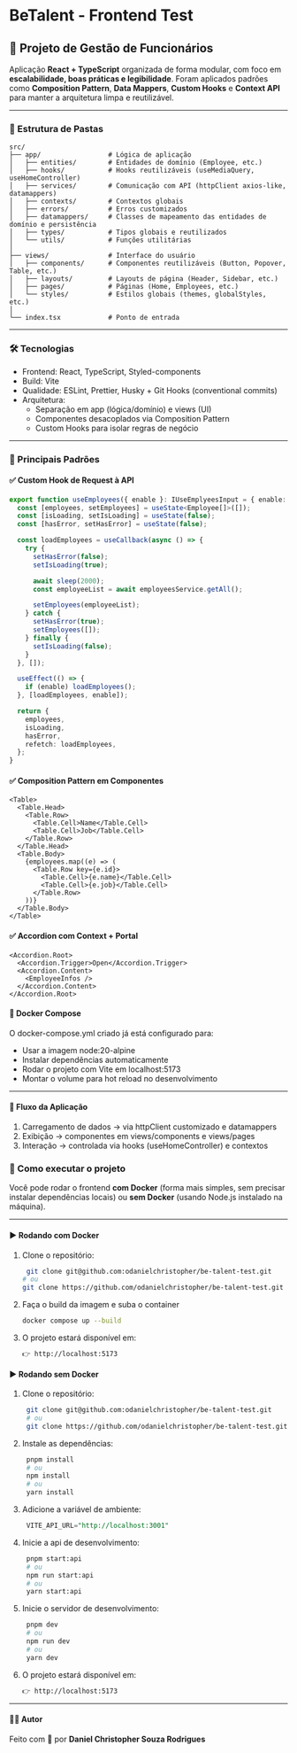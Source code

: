 # BeTalent - Frontend Test

## 🚀 Projeto de Gestão de Funcionários

Aplicação **React + TypeScript** organizada de forma modular, com foco em **escalabilidade, boas práticas e legibilidade**.
Foram aplicados padrões como **Composition Pattern**, **Data Mappers**, **Custom Hooks** e **Context API** para manter a arquitetura limpa e reutilizável.

---

### 📂 Estrutura de Pastas

```plaintext
src/
├── app/                 # Lógica de aplicação
│   ├── entities/        # Entidades de domínio (Employee, etc.)
│   ├── hooks/           # Hooks reutilizáveis (useMediaQuery, useHomeController)
│   ├── services/        # Comunicação com API (httpClient axios-like, datamappers)
│   ├── contexts/        # Contextos globais
│   ├── errors/          # Erros customizados
│   ├── datamappers/     # Classes de mapeamento das entidades de domínio e persistência
│   ├── types/           # Tipos globais e reutilizados
│   └── utils/           # Funções utilitárias
│
├── views/               # Interface do usuário
│   ├── components/      # Componentes reutilizáveis (Button, Popover, Table, etc.)
│   ├── layouts/         # Layouts de página (Header, Sidebar, etc.)
│   ├── pages/           # Páginas (Home, Employees, etc.)
│   └── styles/          # Estilos globais (themes, globalStyles, etc.)
│
└── index.tsx            # Ponto de entrada
```

---

### 🛠️ Tecnologias

- Frontend: React, TypeScript, Styled-components
- Build: Vite
- Qualidade: ESLint, Prettier, Husky + Git Hooks (conventional commits)
- Arquitetura:
  - Separação em app (lógica/domínio) e views (UI)
  - Componentes desacoplados via Composition Pattern
  - Custom Hooks para isolar regras de negócio

---

### 🎨 Principais Padrões

#### ✅ Custom Hook de Request à API

```typescript
export function useEmployees({ enable }: IUseEmplyeesInput = { enable: true }) {
  const [employees, setEmployees] = useState<Employee[]>([]);
  const [isLoading, setIsLoading] = useState(false);
  const [hasError, setHasError] = useState(false);

  const loadEmployees = useCallback(async () => {
    try {
      setHasError(false);
      setIsLoading(true);

      await sleep(2000);
      const employeeList = await employeesService.getAll();

      setEmployees(employeeList);
    } catch {
      setHasError(true);
      setEmployees([]);
    } finally {
      setIsLoading(false);
    }
  }, []);

  useEffect(() => {
    if (enable) loadEmployees();
  }, [loadEmployees, enable]);

  return {
    employees,
    isLoading,
    hasError,
    refetch: loadEmployees,
  };
}
```

#### ✅ Composition Pattern em Componentes

```tsx
<Table>
  <Table.Head>
    <Table.Row>
      <Table.Cell>Name</Table.Cell>
      <Table.Cell>Job</Table.Cell>
    </Table.Row>
  </Table.Head>
  <Table.Body>
    {employees.map((e) => (
      <Table.Row key={e.id}>
        <Table.Cell>{e.name}</Table.Cell>
        <Table.Cell>{e.job}</Table.Cell>
      </Table.Row>
    ))}
  </Table.Body>
</Table>
```

#### ✅ Accordion com Context + Portal

```tsx
<Accordion.Root>
  <Accordion.Trigger>Open</Accordion.Trigger>
  <Accordion.Content>
    <EmployeeInfos />
  </Accordion.Content>
</Accordion.Root>
```

#### 🐳 Docker Compose

O docker-compose.yml criado já está configurado para:

- Usar a imagem node:20-alpine
- Instalar dependências automaticamente
- Rodar o projeto com Vite em localhost:5173
- Montar o volume para hot reload no desenvolvimento

---

#### 🔄 Fluxo da Aplicação

1. Carregamento de dados → via httpClient customizado e datamappers
2. Exibição → componentes em views/components e views/pages
3. Interação → controlada via hooks (useHomeController) e contextos

### 🚀 Como executar o projeto

Você pode rodar o frontend **com Docker** (forma mais simples, sem precisar instalar dependências locais) ou **sem Docker** (usando Node.js instalado na máquina).

---

#### ▶️ Rodando com Docker

1. Clone o repositório:
   ```bash
    git clone git@github.com:odanielchristopher/be-talent-test.git
   # ou
   git clone https://github.com/odanielchristopher/be-talent-test.git
   ```

2. Faça o build da imagem e suba o container
   ```bash
   docker compose up --build
   ```
3. O projeto estará disponível em:
   ```bash
   👉 http://localhost:5173
   ```
   
#### ▶️ Rodando sem Docker

1. Clone o repositório:
   ```bash
    git clone git@github.com:odanielchristopher/be-talent-test.git
    # ou
    git clone https://github.com/odanielchristopher/be-talent-test.git
   ```
2. Instale as dependências:
   ```bash
    pnpm install
    # ou
    npm install
    # ou
    yarn install
   ```
3. Adicione a variável de ambiente:
   ```sql
    VITE_API_URL="http://localhost:3001"
   ```
4. Inicie a api de desenvolvimento:
   ```bash
    pnpm start:api
    # ou
    npm run start:api
    # ou
    yarn start:api
   ```
5. Inicie o servidor de desenvolvimento:
   ```bash
    pnpm dev
    # ou
    npm run dev
    # ou
    yarn dev
   ```
6. O projeto estará disponível em:
   ```bash
   👉 http://localhost:5173
   ```
   
---

#### 👨‍💻 Autor

Feito com 💙 por **Daniel Christopher Souza Rodrigues**
